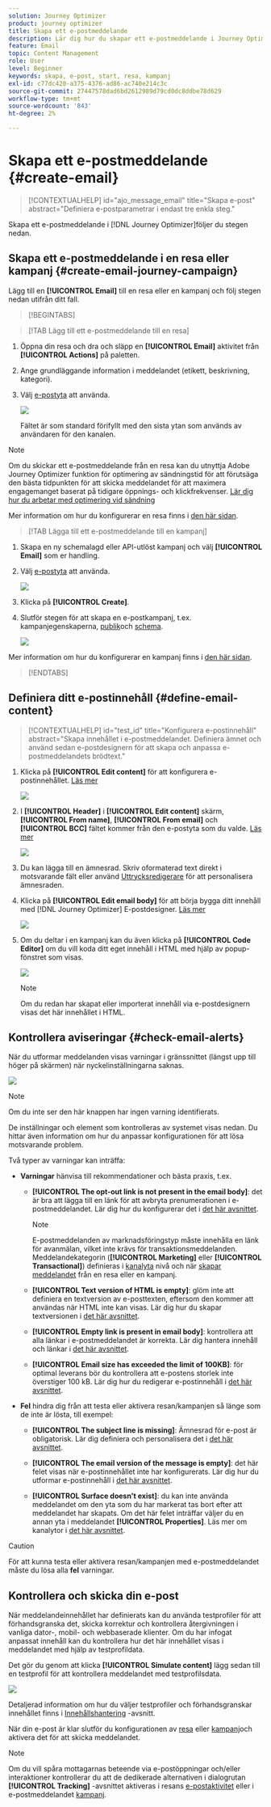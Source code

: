 ```yaml
---
solution: Journey Optimizer
product: journey optimizer
title: Skapa ett e-postmeddelande
description: Lär dig hur du skapar ett e-postmeddelande i Journey Optimizer
feature: Email
topic: Content Management
role: User
level: Beginner
keywords: skapa, e-post, start, resa, kampanj
exl-id: c77dc420-a375-4376-ad86-ac740e214c3c
source-git-commit: 27447578dad6bd2612989d79cd0dc8ddbe78d629
workflow-type: tm+mt
source-wordcount: '843'
ht-degree: 2%

---
```


# Skapa ett e-postmeddelande {#create-email}

>[!CONTEXTUALHELP]
>id="ajo_message_email"
>title="Skapa e-post"
>abstract="Definiera e-postparametrar i endast tre enkla steg."

Skapa ett e-postmeddelande i [!DNL Journey Optimizer]följer du stegen nedan.

## Skapa ett e-postmeddelande i en resa eller kampanj {#create-email-journey-campaign}

Lägg till en **[!UICONTROL Email]** till en resa eller en kampanj och följ stegen nedan utifrån ditt fall.

>[!BEGINTABS]

>[!TAB Lägg till ett e-postmeddelande till en resa]

1. Öppna din resa och dra och släpp en **[!UICONTROL Email]** aktivitet från **[!UICONTROL Actions]** på paletten.

1. Ange grundläggande information i meddelandet (etikett, beskrivning, kategori).

1. Välj [e-postyta](email-settings.md) att använda.

   ![](assets/email_journey.png)

   Fältet är som standard förifyllt med den sista ytan som används av användaren för den kanalen.

>[!NOTE]
>
>Om du skickar ett e-postmeddelande från en resa kan du utnyttja Adobe Journey Optimizer funktion för optimering av sändningstid för att förutsäga den bästa tidpunkten för att skicka meddelandet för att maximera engagemanget baserat på tidigare öppnings- och klickfrekvenser. [Lär dig hur du arbetar med optimering vid sändning](../building-journeys/journeys-message.md#send-time-optimization)

Mer information om hur du konfigurerar en resa finns i [den här sidan](../building-journeys/journey-gs.md).

>[!TAB Lägga till ett e-postmeddelande till en kampanj]

1. Skapa en ny schemalagd eller API-utlöst kampanj och välj **[!UICONTROL Email]** som er handling.

1. Välj [e-postyta](email-settings.md) att använda.

   ![](assets/email_campaign.png)

1. Klicka på **[!UICONTROL Create]**.

1. Slutför stegen för att skapa en e-postkampanj, t.ex. kampanjegenskaperna, [publik](../audience/about-audiences.md)och [schema](../campaigns/create-campaign.md#schedule).

   ![](assets/email_campaign_steps.png)

<!--
From the **[!UICONTROL Action]** section, specify if you want to track how your recipients react to your delivery: you can track email opens, and/or clicks on links and buttons in your email.

![](assets/email_campaign_tracking.png)
-->

Mer information om hur du konfigurerar en kampanj finns i [den här sidan](../campaigns/get-started-with-campaigns.md).

>[!ENDTABS]

## Definiera ditt e-postinnehåll {#define-email-content}

<!-- update the quarry component with right ID value-->

>[!CONTEXTUALHELP]
>id="test_id"
>title="Konfigurera e-postinnehåll"
>abstract="Skapa innehållet i e-postmeddelandet. Definiera ämnet och använd sedan e-postdesignern för att skapa och anpassa e-postmeddelandets brödtext."

1. Klicka på **[!UICONTROL Edit content]** för att konfigurera e-postinnehållet. [Läs mer](get-started-email-design.md)

   ![](assets/email_campaign_edit_content.png)

1. I **[!UICONTROL Header]** i **[!UICONTROL Edit content]** skärm, **[!UICONTROL From name]**, **[!UICONTROL From email]** och **[!UICONTROL BCC]** fältet kommer från den e-postyta som du valde. [Läs mer](email-settings.md) <!--check if same for journey-->

   ![](assets/email_designer_edit_content_header.png)

1. Du kan lägga till en ämnesrad. Skriv oformaterad text direkt i motsvarande fält eller använd [Uttrycksredigerare](../personalization/personalization-build-expressions.md) för att personalisera ämnesraden.

1. Klicka på **[!UICONTROL Edit email body]** för att börja bygga ditt innehåll med [!DNL Journey Optimizer] E-postdesigner. [Läs mer](get-started-email-design.md)

   ![](assets/email_designer_edit_email_body.png)

1. Om du deltar i en kampanj kan du även klicka på **[!UICONTROL Code Editor]** om du vill koda ditt eget innehåll i HTML med hjälp av popup-fönstret som visas.

   ![](assets/email_designer_edit_code_editor.png)

   >[!NOTE]
   >
   >Om du redan har skapat eller importerat innehåll via e-postdesignern visas det här innehållet i HTML.

## Kontrollera aviseringar {#check-email-alerts}

När du utformar meddelanden visas varningar i gränssnittet (längst upp till höger på skärmen) när nyckelinställningarna saknas.

![](assets/email_journey_alerts_details.png)

>[!NOTE]
>
>Om du inte ser den här knappen har ingen varning identifierats.

De inställningar och element som kontrolleras av systemet visas nedan. Du hittar även information om hur du anpassar konfigurationen för att lösa motsvarande problem.

Två typer av varningar kan inträffa:

* **Varningar** hänvisa till rekommendationer och bästa praxis, t.ex.

   * **[!UICONTROL The opt-out link is not present in the email body]**: det är bra att lägga till en länk för att avbryta prenumerationen i e-postmeddelandet. Lär dig hur du konfigurerar det i [det här avsnittet](../privacy/opt-out.md#opt-out-management).

     >[!NOTE]
     >
     >E-postmeddelanden av marknadsföringstyp måste innehålla en länk för avanmälan, vilket inte krävs för transaktionsmeddelanden. Meddelandekategorin (**[!UICONTROL Marketing]** eller **[!UICONTROL Transactional]**) definieras i [kanalyta](email-settings.md#email-type) nivå och när [skapar meddelandet](#create-email-journey-campaign) från en resa eller en kampanj.

   * **[!UICONTROL Text version of HTML is empty]**: glöm inte att definiera en textversion av e-posttexten, eftersom den kommer att användas när HTML inte kan visas. Lär dig hur du skapar textversionen i [det här avsnittet](text-version-email.md).

   * **[!UICONTROL Empty link is present in email body]**: kontrollera att alla länkar i e-postmeddelandet är korrekta. Lär dig hantera innehåll och länkar i [det här avsnittet](content-from-scratch.md).

   * **[!UICONTROL Email size has exceeded the limit of 100KB]**: för optimal leverans bör du kontrollera att e-postens storlek inte överstiger 100 kB. Lär dig hur du redigerar e-postinnehåll i [det här avsnittet](content-from-scratch.md).

* **Fel** hindra dig från att testa eller aktivera resan/kampanjen så länge som de inte är lösta, till exempel:

   * **[!UICONTROL The subject line is missing]**: Ämnesrad för e-post är obligatorisk. Lär dig definiera och personalisera det i [det här avsnittet](create-email.md).

  <!--HTML is empty when Amp HTML is present-->

   * **[!UICONTROL The email version of the message is empty]**: det här felet visas när e-postinnehållet inte har konfigurerats. Lär dig hur du utformar e-postinnehåll i [det här avsnittet](get-started-email-design.md).

   * **[!UICONTROL Surface doesn't exist]**: du kan inte använda meddelandet om den yta som du har markerat tas bort efter att meddelandet har skapats. Om det här felet inträffar väljer du en annan yta i meddelandet **[!UICONTROL Properties]**. Läs mer om kanalytor i [det här avsnittet](../configuration/channel-surfaces.md).

>[!CAUTION]
>
>För att kunna testa eller aktivera resan/kampanjen med e-postmeddelandet måste du lösa alla **fel** varningar.

## Kontrollera och skicka din e-post

När meddelandeinnehållet har definierats kan du använda testprofiler för att förhandsgranska det, skicka korrektur och kontrollera återgivningen i vanliga dator-, mobil- och webbaserade klienter. Om du har infogat anpassat innehåll kan du kontrollera hur det här innehållet visas i meddelandet med hjälp av testprofildata.

Det gör du genom att klicka **[!UICONTROL Simulate content]** lägg sedan till en testprofil för att kontrollera meddelandet med testprofilsdata.

![](assets/email_designer_edit_simulate.png)

Detaljerad information om hur du väljer testprofiler och förhandsgranskar innehållet finns i [Innehållshantering](../content-management/preview-test.md) -avsnitt.

När din e-post är klar slutför du konfigurationen av [resa](../building-journeys/journey-gs.md) eller [kampanj](../campaigns/create-campaign.md)och aktivera det för att skicka meddelandet.

>[!NOTE]
>
>Om du vill spåra mottagarnas beteende via e-postöppningar och/eller interaktioner kontrollerar du att de dedikerade alternativen i dialogrutan **[!UICONTROL Tracking]** -avsnittet aktiveras i resans [e-postaktivitet](../building-journeys/journeys-message.md) eller i e-postmeddelandet [kampanj](../campaigns/create-campaign.md).<!--to move?-->

<!--

## Define your email content {#email-content}

Use [!DNL Journey Optimizer] Email Designer to [design your email from scratch](../email/content-from-scratch.md). If you have an existing content, you can [import it in the Email Designer](../email/existing-content.md), or [code your own content](../email/code-content.md) in [!DNL Journey Optimizer]. 

[!DNL Journey Optimizer] comes with a set of [built-in templates](email-templates.md) to help you start. Any email can also be saved as a template.

Use [!DNL Journey Optimizer] Expression editor to personalize your messages with profiles' data. For more on personalization, refer to [this section](../personalization/personalize.md).

Adapt the content of your messages to the targeted profiles by using [!DNL Journey Optimizer] dynamic content capabilities. [Get started with dynamic content](../personalization/get-started-dynamic-content.md)

## Email tracking {#email-tracking}

If you want to track the behavior of your recipients through openings and/or clicks on links, enable the following options: **[!UICONTROL Email opens]** and **[!UICONTROL Click on email]**. 

Learn more about tracking in [this section](message-tracking.md).

## Validate your email content {#email-content-validate}

Control the rendering of your email, and check personalization settings with test profiles, using the preview section on the left-hand side. For more on this, refer to [this section](preview.md).

![](assets/messages-simple-preview.png)

You must also check alerts in the upper section of the editor.  Some of them are simple warnings, but others can prevent you from using the message. 

-->

